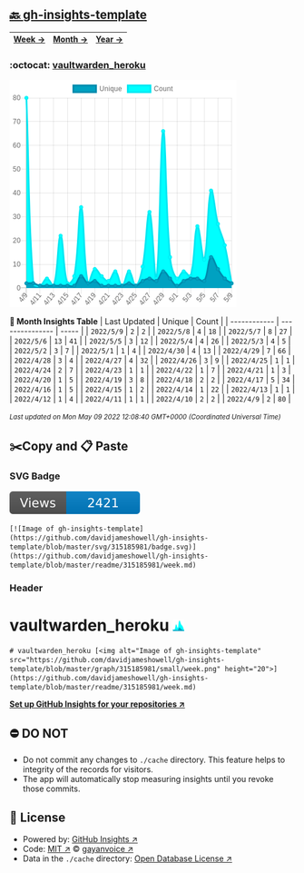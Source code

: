 ## [🔙 gh-insights-template](https://github.com/davidjameshowell/gh-insights-template)
| [**Week →**](https://github.com/davidjameshowell/gh-insights-template/blob/master/readme/315185981/week.md) | [**Month →**](https://github.com/davidjameshowell/gh-insights-template/blob/master/readme/315185981/month.md) | [**Year →**](https://github.com/davidjameshowell/gh-insights-template/blob/master/readme/315185981/year.md) |
 | ------------ | --------------- | ----- |

### :octocat: [vaultwarden_heroku](https://github.com/davidjameshowell/vaultwarden_heroku)
![Image of gh-insights-template](https://github.com/davidjameshowell/gh-insights-template/blob/master/graph/315185981/large/month.png)

**:calendar: Month Insights Table**
| Last Updated | Unique | Count |
 | ------------ | --------------- | ----- |
 | `2022/5/9` |  `2` | `2` |
 | `2022/5/8` |  `4` | `18` |
 | `2022/5/7` |  `8` | `27` |
 | `2022/5/6` |  `13` | `41` |
 | `2022/5/5` |  `3` | `12` |
 | `2022/5/4` |  `4` | `26` |
 | `2022/5/3` |  `4` | `5` |
 | `2022/5/2` |  `3` | `7` |
 | `2022/5/1` |  `1` | `4` |
 | `2022/4/30` |  `4` | `13` |
 | `2022/4/29` |  `7` | `66` |
 | `2022/4/28` |  `3` | `4` |
 | `2022/4/27` |  `4` | `32` |
 | `2022/4/26` |  `3` | `9` |
 | `2022/4/25` |  `1` | `1` |
 | `2022/4/24` |  `2` | `7` |
 | `2022/4/23` |  `1` | `1` |
 | `2022/4/22` |  `1` | `7` |
 | `2022/4/21` |  `1` | `3` |
 | `2022/4/20` |  `1` | `5` |
 | `2022/4/19` |  `3` | `8` |
 | `2022/4/18` |  `2` | `2` |
 | `2022/4/17` |  `5` | `34` |
 | `2022/4/16` |  `1` | `5` |
 | `2022/4/15` |  `1` | `2` |
 | `2022/4/14` |  `1` | `22` |
 | `2022/4/13` |  `1` | `1` |
 | `2022/4/12` |  `1` | `4` |
 | `2022/4/11` |  `1` | `1` |
 | `2022/4/10` |  `2` | `2` |
 | `2022/4/9` |  `2` | `80` |

<small><i>Last updated on Mon May 09 2022 12:08:40 GMT+0000 (Coordinated Universal Time)</i></small>

## ✂️Copy and 📋 Paste
### SVG Badge
[![Image of gh-insights-template](https://github.com/davidjameshowell/gh-insights-template/blob/master/svg/315185981/badge.svg)](https://github.com/davidjameshowell/gh-insights-template/blob/master/readme/315185981/week.md)
```readme
[![Image of gh-insights-template](https://github.com/davidjameshowell/gh-insights-template/blob/master/svg/315185981/badge.svg)](https://github.com/davidjameshowell/gh-insights-template/blob/master/readme/315185981/week.md)
```
### Header
# vaultwarden_heroku [<img alt="Image of gh-insights-template" src="https://github.com/davidjameshowell/gh-insights-template/blob/master/graph/315185981/small/week.png" height="20">](https://github.com/davidjameshowell/gh-insights-template/blob/master/readme/315185981/week.md)
```readme
# vaultwarden_heroku [<img alt="Image of gh-insights-template" src="https://github.com/davidjameshowell/gh-insights-template/blob/master/graph/315185981/small/week.png" height="20">](https://github.com/davidjameshowell/gh-insights-template/blob/master/readme/315185981/week.md)
```
[**Set up GitHub Insights for your repositories ↗️**](https://github.com/gayanvoice/github-insights)
## ⛔ DO NOT
- Do not commit any changes to `./cache` directory. This feature helps to integrity of the records for visitors.
- The app will automatically stop measuring insights until you revoke those commits.
## 📄 License
- Powered by: [GitHub Insights ↗️](https://github.com/gayanvoice/github-insights)
- Code: [MIT ↗️](./LICENSE) © [gayanvoice ↗️](https://github.com/gayanvoice)
- Data in the `./cache` directory: [Open Database License ↗️](https://opendatacommons.org/licenses/odbl/1-0/)